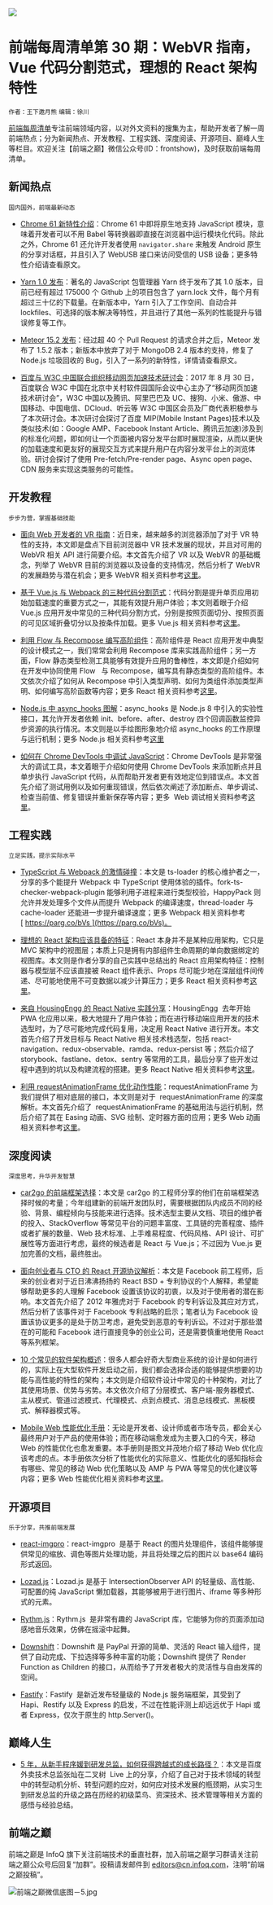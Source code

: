 ![](http://upload-images.jianshu.io/upload_images/1647496-09759a0733454cb4.jpg?imageMogr2/auto-orient/strip%7CimageView2/2/w/1240)

# 前端每周清单第 30 期：WebVR 指南，Vue 代码分割范式，理想的 React 架构特性

`作者：王下邀月熊` `编辑：徐川`

[前端每周清单](http://www.infoq.com/cn/FE-Weekly)专注前端领域内容，以对外文资料的搜集为主，帮助开发者了解一周前端热点；分为新闻热点、开发教程、工程实践、深度阅读、开源项目、巅峰人生等栏目。欢迎关注【前端之巅】微信公众号(ID：frontshow)，及时获取前端每周清单。

## 新闻热点

`国内国外，前端最新动态`

- [Chrome 61 新特性介绍](https://parg.co/bDr)：Chrome 61 中即将原生地支持 JavaScript 模块，意味着开发者可以不用 Babel 等转换器即直接在浏览器中运行模块化代码。除此之外，Chrome 61 还允许开发者使用 `navigator.share` 来触发 Android 原生的分享对话框，并且引入了 WebUSB 接口来访问受信的 USB 设备；更多特性介绍请查看原文。

- [Yarn 1.0 发布](https://code.facebook.com/posts/274518539716230)：著名的 JavaScript 包管理器 Yarn 终于发布了其 1.0 版本，目前已经有超过 175000 个 Github 上的项目包含了 yarn.lock 文件，每个月有超过三十亿的下载量。在新版本中，Yarn 引入了工作空间、自动合并 lockfiles、可选择的版本解决等特性，并且进行了其他一系列的性能提升与错误修复等工作。

- [Meteor 15.2 发布](https://blog.meteor.com/announcing-meteor-1-5-2-105b53e0debc)：经过超 40 个 Pull Request 的请求合并之后，Meteor 发布了 1.5.2 版本；新版本中放弃了对于 MongoDB 2.4 版本的支持，修复了 Node.js 垃圾回收的 Bug，引入了一系列的新特性，详情请查看原文。

- [百度与 W3C 中国联合组织移动网页加速技术研讨会](http://developers.baidu.com/announcement/613)：2017 年 8 月 30 日，百度联合 W3C 中国在北京中关村软件园国际会议中心主办了“移动网页加速技术研讨会”，W3C 中国以及腾讯、阿里巴巴及 UC、搜狗、小米、傲游、中国移动、中国电信、DCloud、听云等 W3C 中国区会员及厂商代表积极参与了本次研讨会。本次研讨会探讨了百度 MIP(Mobile Instant Pages)技术以及类似技术(如：Google AMP、Facebook Instant Article、腾讯云加速)涉及到的标准化问题，即如何让一个页面被内容分发平台即时展现渲染，从而以更快的加载速度和更友好的展现交互方式来提升用户在内容分发平台上的浏览体验。研讨会探讨了使用 Pre-fetch/Pre-render page、Async open page、CDN 服务来实现这类服务的可能性。

## 开发教程

`步步为营，掌握基础技能`

- [面向 Web 开发者的 VR 指南](https://parg.co/bDE)：近日来，越来越多的浏览器添加了对于 VR 特性的支持，本文即是盘点下目前浏览器中 VR 技术发展的现状，并且对可用的 WebVR 相关 API 进行简要介绍。本文首先介绍了 VR 以及 WebVR 的基础概念，列举了 WebVR 目前的浏览器以及设备的支持情况，然后分析了 WebVR 的发展趋势与潜在机会；更多 WebVR 相关资料参考[这里](https://parg.co/bDi)。

- [基于 Vue.js 与 Webpack 的三种代码分割范式](https://parg.co/bDP)：代码分割是提升单页应用初始加载速度的重要方式之一，其能有效提升用户体验；本文则着眼于介绍 Vue.js 应用开发中常见的三种代码分割方式，分别是按照页面切分、按照页面的可见区域折叠切分以及按条件加载。更多 Vue.js 相关资料参考[这里](https://parg.co/byL)。

- [利用 Flow 与 Recompose 编写高阶组件](https://parg.co/bDu)：高阶组件是 React 应用开发中典型的设计模式之一，我们常常会利用 Recompose 库来实践高阶组件；另一方面，Flow 静态类型检测工具能够有效提升应用的鲁棒性，本文即是介绍如何在开发中协同使用 Flow   与 Recompose，编写具有静态类型的高阶组件。本文依次介绍了如何从 Recompose 中引入类型声明、如何为类组件添加类型声明、如何编写高阶函数等内容；更多 React 相关资料参考[这里](https://parg.co/bM1)。

- [Node.js 中 async_hooks 图解](https://parg.co/bDs)：async_hooks 是 Node.js 8 中引入的实验性接口，其允许开发者依赖 init、before、after、destroy 四个回调函数监控异步资源的执行情况。本文则是以手绘图形象地介绍 async_hooks 的工作原理与运行机制；更多 Node.js 相关资料参考[这里](https://parg.co/be0)

- [如何在 Chrome DevTools 中调试 JavaScript](https://parg.co/bDf)：Chrome DevTools 是非常强大的调试工具，本文着眼于介绍如何使用 Chrome DevTools 来添加断点并且单步执行 JavaScript 代码，从而帮助开发者更有效地定位到错误点。本文首先介绍了测试用例以及如何重现错误，然后依次阐述了添加断点、单步调试、检查当前值、修复错误并重新保存等内容；更多  Web 调试相关资料参考[这里](https://parg.co/bzN)。

## 工程实践

`立足实践，提示实际水平`

- [TypeScript 与 Webpack 的激情碰撞](https://parg.co/bDQ)：本文是 ts-loader 的核心维护者之一，分享的多个能提升 Webpack 中 TypeScript 使用体验的插件。fork-ts-checker-webpack-plugin 能够利用子进程来进行类型校验，HappyPack 则允许并发处理多个文件从而提升 Webpack 的编译速度，thread-loader 与 cache-loader 还能进一步提升编译速度；更多 Webpack 相关资料参考[ https://parg.co/bVs ](https://parg.co/bVs)。

- [理想的 React 架构应该具备的特征](https://parg.co/bD4)：React 本身并不是某种应用架构，它只是 MVC 架构中的视图层；本质上只是拥有内部组件生命周期的单向数据绑定的视图库。本文则是作者分享的自己实践中总结出的 React 应用架构特征：控制器与模型层不应该直接被 React 组件表示、Props 尽可能少地在深层组件间传递、尽可能地使用不可变数据以减少计算压力；更多 React 相关资料参考[这里](https://parg.co/bM1)。

- [来自 HousingEngg 的 React Native 实践分享](https://parg.co/bDM)：HousingEngg  去年开始 PWA 化应用以来，极大地提升了用户体验；而在进行移动端应用开发的技术选型时，为了尽可能地完成代码复用，决定用 React Native 进行开发。本文首先介绍了开发目标与 React Native 相关技术栈选型，包括 react-navigation、redux-observable、ramda、redux-persist 等；然后介绍了 storybook、fastlane、detox、sentry 等常用的工具，最后分享了些开发过程中遇到的坑以及构建流程的搭建。更多 React Native 相关资料参考[这里](https://parg.co/bV4)。

- [利用 requestAnimationFrame 优化动作性能](https://parg.co/bDt)：requestAnimationFrame 为我们提供了相对底层的接口，本文则是对于  requestAnimationFrame 的深度解析。本文首先介绍了  requestAnimationFrame 的基础用法与运行机制，然后介绍了其在 Easing 动画、SVG 绘制、定时器方面的应用；更多 Web 动画相关资料参考[这里](https://parg.co/bDL)。

## 深度阅读

`深度思考，升华开发智慧`

- [car2go 的前端框架选择](https://parg.co/bDZ)：本文是 car2go 的工程师分享的他们在前端框架选择时候的考量；今年组建新的前端开发团队时，需要根据团队内成员不同的经验、背景、编程倾向与技能来进行选择。技术选型主要从文档、项目的维护者的投入、StackOverflow 等常见平台的问题丰富度、工具链的完善程度、插件或者扩展的数量、Web 技术标准、上手难易程度、代码风格、API 设计、可扩展性等方面进行考虑，最终的候选者是 React 与 Vue.js；不过因为 Vue.js 更加完善的文档，最终胜出。

- [面向创业者与 CTO 的 React 开源协议解析](https://parg.co/bDp)：本文是 Facebook 前工程师，后来的创业者对于近日沸沸扬扬的 React BSD + 专利协议的个人解释，希望能够帮助更多的人理解 Facebook 设置该协议的初衷，以及对于使用者的潜在影响。本文首先介绍了 2012 年雅虎对于 Facebook 的专利诉讼及其应对方式，然后分析了该事件对于 Facebook 专利战略的启示；笔者认为 Facebook 设置该协议更多的是处于防卫考虑，避免受到恶意的专利诉讼。不过对于那些潜在的可能和 Facebook 进行直接竞争的创业公司，还是需要慎重地使用 React 等系列框架。

- [10 个常见的软件架构概述](https://parg.co/bD3)：很多人都会好奇大型商业系统的设计是如何进行的，实际上在大型软件开发启动之前，我们都会选择合适的能够提供想要的功能与高性能的特性的架构；本文则是介绍软件设计中常见的十种架构，对比了其使用场景、优势与劣势。本文依次介绍了分层模式、客户端-服务器模式、主从模式、管道过滤模式、代理模式、点到点模式、消息总线模式、黑板模式、解释器模式等。

- [Mobile Web 性能优化手册](https://parg.co/bDR)：无论是开发者、设计师或者市场专员，都会关心最终用户对于产品的使用体验；而在移动端愈发成为主要入口的今天，移动 Web 的性能优化也愈发重要。本手册则是图文并茂地介绍了移动 Web 优化应该考虑的点。本手册依次分析了性能优化的实际意义、性能优化的感知指标会有哪些、常见的移动 Web 优化策略以及 AMP 与 PWA 等常见的优化建议等内容；更多 Web 性能优化相关资料参考[这里](https://parg.co/b7P)。

## 开源项目

`乐于分享，共推前端发展`

- [react-imgpro](https://github.com/nitin42/react-imgpro)：react-imgpro  是基于 React 的图片处理组件，该组件能够提供常见的缩放、调色等图片处理功能，并且将处理之后的图片以 base64 编码形式返回。

- [Lozad.js](https://github.com/ApoorvSaxena/lozad.js)：Lozad.js 是基于 IntersectionObserver API 的轻量级、高性能、可配置的纯 JavaScript 懒加载器，其能够被用于进行图片、iframe 等多种形式的元素。

- [Rythm.js](https://github.com/Okazari/Rythm.js)：Rythm.js  是非常有趣的 JavaScript 库，它能够为你的页面添加动感地音乐效果，仿佛在摇滚中起舞。

- [Downshift](https://github.com/paypal/downshift)：Downshift 是 PayPal 开源的简单、灵活的 React 输入组件，提供了自动完成、下拉选择等多种丰富的功能；Downshift 提供了 Render Function as Children 的接口，从而给予了开发者极大的灵活性与自由发挥的空间。

- [Fastify](https://thenewstack.io/introducing-fastify-speedy-node-js-web-framework/)：Fastify  是新近发布轻量级的 Node.js 服务端框架，其受到了 Hapi、Restify 以及 Express 的启发，不过在性能评测上却远远优于 Hapi 或者 Express，仅次于原生的 http.Server()。

## 巅峰人生

- [5 年，从新手程序媛到研发总监，如何获得跨越式的成长路径？](https://parg.co/bDh)：本文是百度外卖技术总监张灿在二叉树  Live 上的分享，介绍了自己对于技术领域的转型中的转型动机分析、转型问题的应对，如何应对技术发展的瓶颈期，从实习生到研发总监的升级之路在历经的初级菜鸟、资深技术、技术管理等相关方面的感悟与经验总结。

## 前端之巅

前端之巅是 InfoQ 旗下关注前端技术的垂直社群，加入前端之巅学习群请关注前端之巅公众号后回复“加群”。投稿请发邮件到 editors@cn.infoq.com，注明“前端之巅投稿”。

![前端之巅微信底图－5.jpg](http://upload-images.jianshu.io/upload_images/1647496-01712a993d2b23de.jpg?imageMogr2/auto-orient/strip%7CimageView2/2/w/1240)
